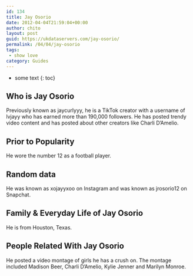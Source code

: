 ```yaml
---
id: 134
title: Jay Osorio
date: 2012-04-04T21:59:04+00:00
author: chito
layout: post
guid: https://ukdataservers.com/jay-osorio/
permalink: /04/04/jay-osorio
tags:
 - show love
category: Guides
---
```


* some text
{: toc}


## Who is  Jay Osorio
                  
                  
                  
Previously known as jaycurlyyy, he is a TikTok creator with a username of lvjayy who has earned more than 190,000 followers. He has posted trendy video content and has posted about other creators like Charli D&#8217;Amelio. 
                  
                
                
                
## Prior to Popularity 
                  
                  
                  
He wore the number 12 as a football player. 
                  
                
                
                
## Random data 
                  
                  
                  
He was known as xojayyxoo on Instagram and was known as jrosorio12 on Snapchat.
                  
                
                
                
## Family & Everyday Life of Jay Osorio
                  
                  
                  
He is from Houston, Texas.
                  
                
                
                
## People Related With  Jay Osorio
                  
                  
                  
He posted a video montage of girls he has a crush on. The montage included Madison Beer, Charli D&#8217;Amelio, Kylie Jenner and Marilyn Monroe.
                  
                
              
            
          
          
          
    
    
  
